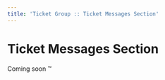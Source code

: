 ```yaml
---
title: 'Ticket Group :: Ticket Messages Section'
---
```


# Ticket Messages Section

Coming soon :tm:

